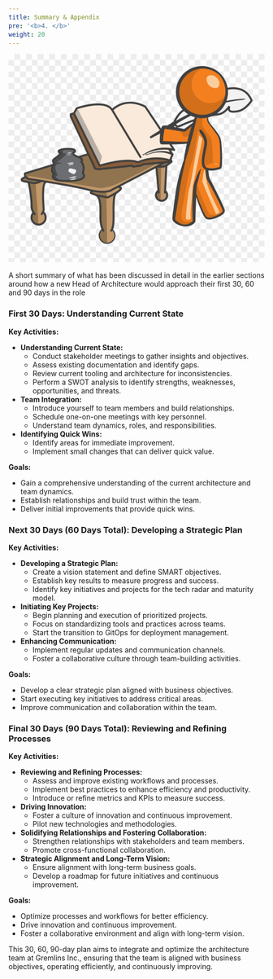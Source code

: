 ```yaml
---
title: Summary & Appendix
pre: '<b>4. </b>'
weight: 20
---
```


![Summary](images/summary.jpeg)

A short summary of what has been discussed in detail in the earlier sections around how a new Head of Architecture would approach their first 30, 60 and 90 days in the role

### First 30 Days: Understanding Current State

**Key Activities:**
- **Understanding Current State:**
  - Conduct stakeholder meetings to gather insights and objectives.
  - Assess existing documentation and identify gaps.
  - Review current tooling and architecture for inconsistencies.
  - Perform a SWOT analysis to identify strengths, weaknesses, opportunities, and threats.
- **Team Integration:**
  - Introduce yourself to team members and build relationships.
  - Schedule one-on-one meetings with key personnel.
  - Understand team dynamics, roles, and responsibilities.
- **Identifying Quick Wins:**
  - Identify areas for immediate improvement.
  - Implement small changes that can deliver quick value.

**Goals:**
- Gain a comprehensive understanding of the current architecture and team dynamics.
- Establish relationships and build trust within the team.
- Deliver initial improvements that provide quick wins.

### Next 30 Days (60 Days Total): Developing a Strategic Plan

**Key Activities:**
- **Developing a Strategic Plan:**
  - Create a vision statement and define SMART objectives.
  - Establish key results to measure progress and success.
  - Identify key initiatives and projects for the tech radar and maturity model.
- **Initiating Key Projects:**
  - Begin planning and execution of prioritized projects.
  - Focus on standardizing tools and practices across teams.
  - Start the transition to GitOps for deployment management.
- **Enhancing Communication:**
  - Implement regular updates and communication channels.
  - Foster a collaborative culture through team-building activities.

**Goals:**
- Develop a clear strategic plan aligned with business objectives.
- Start executing key initiatives to address critical areas.
- Improve communication and collaboration within the team.

### Final 30 Days (90 Days Total): Reviewing and Refining Processes

**Key Activities:**
- **Reviewing and Refining Processes:**
  - Assess and improve existing workflows and processes.
  - Implement best practices to enhance efficiency and productivity.
  - Introduce or refine metrics and KPIs to measure success.
- **Driving Innovation:**
  - Foster a culture of innovation and continuous improvement.
  - Pilot new technologies and methodologies.
- **Solidifying Relationships and Fostering Collaboration:**
  - Strengthen relationships with stakeholders and team members.
  - Promote cross-functional collaboration.
- **Strategic Alignment and Long-Term Vision:**
  - Ensure alignment with long-term business goals.
  - Develop a roadmap for future initiatives and continuous improvement.

**Goals:**
- Optimize processes and workflows for better efficiency.
- Drive innovation and continuous improvement.
- Foster a collaborative environment and align with long-term vision.

This 30, 60, 90-day plan aims to integrate and optimize the architecture team at Gremlins Inc., ensuring that the team is aligned with business objectives, operating efficiently, and continuously improving.

